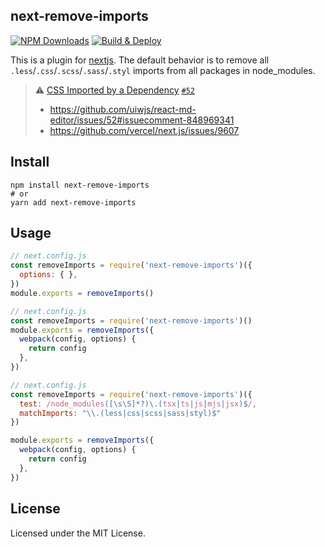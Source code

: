 next-remove-imports
---

[![NPM Downloads](https://img.shields.io/npm/dm/next-remove-imports.svg?style=flat)](https://www.npmjs.com/package/next-remove-imports) [![Build & Deploy](https://github.com/uiwjs/next-remove-imports/actions/workflows/ci.yml/badge.svg)](https://github.com/uiwjs/next-remove-imports/actions/workflows/ci.yml)

This is a plugin for [nextjs](https://github.com/vercel/next.js). The default behavior is to remove all `.less`/`.css`/`.scss`/`.sass`/`.styl` imports from all packages in node_modules.

> ⚠️ [CSS Imported by a Dependency](https://github.com/vercel/next.js/blob/master/errors/css-npm.md) [`#52`](https://github.com/uiwjs/react-md-editor/issues/52#issuecomment-848969341)
> - https://github.com/uiwjs/react-md-editor/issues/52#issuecomment-848969341
> - https://github.com/vercel/next.js/issues/9607

## Install

```shell
npm install next-remove-imports
# or
yarn add next-remove-imports
```

## Usage

```js
// next.config.js
const removeImports = require('next-remove-imports')({
  options: { },
})
module.exports = removeImports()
```

```js
// next.config.js
const removeImports = require('next-remove-imports')()
module.exports = removeImports({
  webpack(config, options) {
    return config
  },
})
```

```js
// next.config.js
const removeImports = require('next-remove-imports')({
  test: /node_modules([\s\S]*?)\.(tsx|ts|js|mjs|jsx)$/,
  matchImports: "\\.(less|css|scss|sass|styl)$"
})

module.exports = removeImports({
  webpack(config, options) {
    return config
  },
})
```

## License

Licensed under the MIT License.

